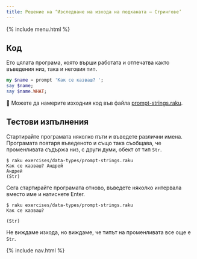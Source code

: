 ```yaml
---
title: Решение на ‘Изследване на изхода на подканата — Стрингове’
---
```


{% include menu.html %}

## Код

Ето цялата програма, която върши работата и отпечатва както въведения низ, така и неговия тип.

```raku
my $name = prompt 'Как се казваш? ';
say $name;
say $name.WHAT;
```

🦋 Можете да намерите изходния код във файла [prompt-strings.raku](https://github.com/ash/raku-course/blob/master/exercises/typed-variables/prompt-strings.raku).

## Тестови изпълнения

Стартирайте програмата няколко пъти и въведете различни имена. Програмата повтаря въведеното и също така съобщава, че променливата съдържа низ, с други думи, обект от тип `Str`.

```console
$ raku exercises/data-types/prompt-strings.raku
Как се казваш? Андрей
Андрей
(Str)
```

Сега стартирайте програмата отново, въведете няколко интервала вместо име и натиснете Enter.

```console
$ raku exercises/data-types/prompt-strings.raku
Как се казваш?    

(Str)
```

Не виждаме изхода, но виждаме, че типът на променливата все още е `Str`.

{% include nav.html %}
